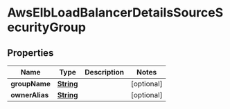 

# AwsElbLoadBalancerDetailsSourceSecurityGroup


## Properties

| Name | Type | Description | Notes |
|------------ | ------------- | ------------- | -------------|
|**groupName** | [**String**](String.md) |  |  [optional] |
|**ownerAlias** | [**String**](String.md) |  |  [optional] |




